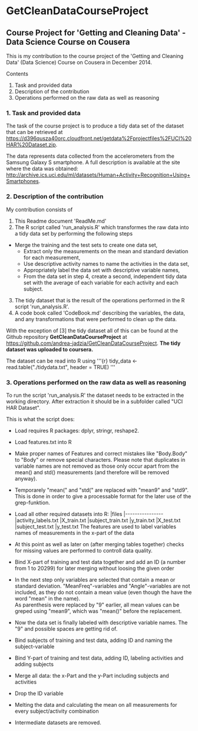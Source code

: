 GetCleanDataCourseProject
=========================

## Course Project for 'Getting and Cleaning Data' - Data Science Course on Cousera

This is my contribution to the course project of the 'Getting and Cleaning Data' (Data Science) Course on Cousera in December 2014.

Contents
1. Task and provided data
2. Description of the contribution
3. Operations performed on the raw data as well as reasoning

### 1. Task and provided data
The task of the course project is to produce a tidy data set of the dataset that can be retrieved at https://d396qusza40orc.cloudfront.net/getdata%2Fprojectfiles%2FUCI%20HAR%20Dataset.zip.

The data represents data collected from the accelerometers from the Samsung Galaxy S smartphone.
A full description is available at the site where the data was obtained: http://archive.ics.uci.edu/ml/datasets/Human+Activity+Recognition+Using+Smartphones.

### 2. Description of the contribution
My contribution consists of
1. This Readme document 'ReadMe.md'
2. The R script called 'run_analysis.R' which transformes the raw data into a tidy data set by performing the following steps
  + Merge the training and the test sets to create one data set,
	+ Extract only the measurements on the mean and standard deviation for each measurement,
	+ Use descriptive activity names to name the activities in the data set,
	+ Appropriately label the data set with descriptive variable names,
	+ From the data set in step 4, create a second, independent tidy data set with the average of each variable for each activity and each subject.
3. The tidy dataset that is the result of the operations performed in the R script 'run_analysis.R'.
4. A code book called 'CodeBook.md' describing the variables, the data, and any transformations that were performed to clean up the data. 

With the exception of [3] the tidy dataset all of this can be found at the Github repository **GetCleanDataCourseProject** at https://github.com/andrea-jadzia/GetCleanDataCourseProject.
**The tidy dataset was uploaded to coursera.**

The dataset can be read into R using
'''{r}
 tidy_data <- read.table("./tidydata.txt", header = TRUE) 
'''
### 3. Operations performed on the raw data as well as reasoning
To run the script 'run_analysis.R' the dataset needs to be extracted in the working directory. After extraction it should be in a subfolder called "UCI HAR Dataset".

This is what the script does:
* Load requires R packages: dplyr, stringr, reshape2.
* Load features.txt into R
* Make proper names of Features and correct mistakes like "Body.Body" to "Body" or remove special characters. Please note that duplicates in variable names are not removed as those only occur apart from the mean() and std() measurements (and therefore will be removed anyway).
* Temporarely "mean(" and "std(" are replaced with "mean9" and "std9". This is done in order to give a processable format for the later use of the grep-funktion.
* Load all other required datasets into R:
  |files
  |----------------
  |activity_labels.txt
  |X_train.txt
  |subject_train.txt
  |y_train.txt
  |X_test.txt
  |subject_test.txt
  |y_test.txt
 The features are used to label variables names of measurements in the x-part of the data

* At this point as well as later on (after merging tables together) checks for missing values are performed to controll data quality.
* Bind X-part of training and test data together and add an ID (a number from 1 to 20299) for later merging without loosing the given order
* In the next step only variables are selected that contain a mean or standard deviation. "MeanFreq"-variables and "Angle"-variables are not included, as they do not contain a mean value (even though the have the word "mean" in the name).  
As parenthesis were replaced by "9" earlier, all mean values can be greped using "mean9", which was "mean()" before the replacement.
* Now the data set is finally labeled with descriptive variable names. The "9" and possible spaces are getting rid of.
* Bind subjects of training and test data, adding ID and naming the subject-variable
* Bind Y-part of training and test data, adding ID, labeling activities and adding subjects
* Merge all data: the x-Part and the y-Part including subjects and activities
* Drop the ID variable 
* Melting the data and calculating the mean on all measurements for every subject/activity combination
* Intermediate datasets are removed.
